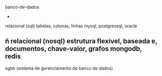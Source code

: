 banco-de-dados

-
relacional (sql)
tabelas, colunas, linhas
mysql, postgressql, oracle

ñ relacional (nosql)
estrutura flexivel, baseada e, documentos, chave-valor, grafos
mongodb, redis
-
sgbb (sistema de gerenciamento de banco de dados)

